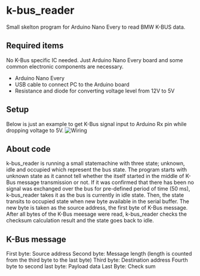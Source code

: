 # k-bus_reader
Small skelton program for Arduino Nano Every to read BMW K-BUS data.

## Required items
No K-Bus specific IC needed. Just Arduino Nano Every board and some common electronic components are necessary.
- Arduino Nano Every
- USB cable to connect PC to the Arduino board
- Resistance and diode for converting voltage level from 12V to 5V

## Setup
Below is just an example to get K-Bus signal input to Arduino Rx pin while dropping voltage to 5V.
  ![Wiring](https://github.com/hismat/k-bus_reader/assets/13138692/888751c3-6ce5-4c42-88fd-442fac4d8dc0)
  
## About code
k-bus_reader is running a small statemachine with three state; unknown, idle and occupied which represent the bus state.
The program starts with unknown state as it cannot tell whether the itself started in the middle of K-Bus message transmission or not.
If it was confirmed that there has been no signal was exchanged over the bus for pre-defined period of time (50 ms), k-bus_reader takes it as the bus is currently in idle state.
Then, the state transits to occupied state when new byte available in the serial buffer. The new byte is taken as the source address, the first byte of K-Bus message.
After all bytes of the K-Bus meesage were read, k-bus_reader checks the checksum calculation result and the state goes back to idle.

## K-Bus message
First byte: Source address
Second byte: Message length (length is counted from the third byte to the last byte)
Third byte: Destination address
Fourth byte to second last byte: Payload data
Last Byte: Check sum
